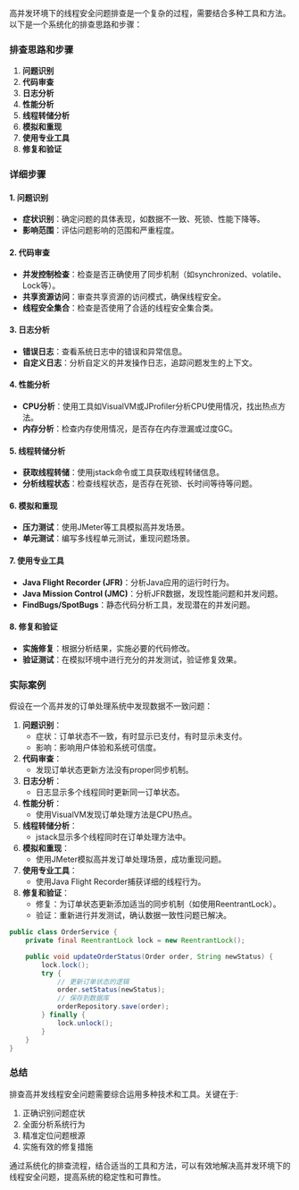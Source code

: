 高并发环境下的线程安全问题排查是一个复杂的过程，需要结合多种工具和方法。以下是一个系统化的排查思路和步骤：

### 排查思路和步骤
1. **问题识别**
2. **代码审查**
3. **日志分析**
4. **性能分析**
5. **线程转储分析**
6. **模拟和重现**
7. **使用专业工具**
8. **修复和验证**

### 详细步骤
#### 1. 问题识别
+ **症状识别**：确定问题的具体表现，如数据不一致、死锁、性能下降等。
+ **影响范围**：评估问题影响的范围和严重程度。

#### 2. 代码审查
+ **并发控制检查**：检查是否正确使用了同步机制（如synchronized、volatile、Lock等）。
+ **共享资源访问**：审查共享资源的访问模式，确保线程安全。
+ **线程安全集合**：检查是否使用了合适的线程安全集合类。

#### 3. 日志分析
+ **错误日志**：查看系统日志中的错误和异常信息。
+ **自定义日志**：分析自定义的并发操作日志，追踪问题发生的上下文。

#### 4. 性能分析
+ **CPU分析**：使用工具如VisualVM或JProfiler分析CPU使用情况，找出热点方法。
+ **内存分析**：检查内存使用情况，是否存在内存泄漏或过度GC。

#### 5. 线程转储分析
+ **获取线程转储**：使用jstack命令或工具获取线程转储信息。
+ **分析线程状态**：检查线程状态，是否存在死锁、长时间等待等问题。

#### 6. 模拟和重现
+ **压力测试**：使用JMeter等工具模拟高并发场景。
+ **单元测试**：编写多线程单元测试，重现问题场景。

#### 7. 使用专业工具
+ **Java Flight Recorder (JFR)**：分析Java应用的运行时行为。
+ **Java Mission Control (JMC)**：分析JFR数据，发现性能问题和并发问题。
+ **FindBugs/SpotBugs**：静态代码分析工具，发现潜在的并发问题。

#### 8. 修复和验证
+ **实施修复**：根据分析结果，实施必要的代码修改。
+ **验证测试**：在模拟环境中进行充分的并发测试，验证修复效果。

### 实际案例
假设在一个高并发的订单处理系统中发现数据不一致问题：

1. **问题识别**：
    - 症状：订单状态不一致，有时显示已支付，有时显示未支付。
    - 影响：影响用户体验和系统可信度。
2. **代码审查**：
    - 发现订单状态更新方法没有proper同步机制。
3. **日志分析**：
    - 日志显示多个线程同时更新同一订单状态。
4. **性能分析**：
    - 使用VisualVM发现订单处理方法是CPU热点。
5. **线程转储分析**：
    - jstack显示多个线程同时在订单处理方法中。
6. **模拟和重现**：
    - 使用JMeter模拟高并发订单处理场景，成功重现问题。
7. **使用专业工具**：
    - 使用Java Flight Recorder捕获详细的线程行为。
8. **修复和验证**：
    - 修复：为订单状态更新添加适当的同步机制（如使用ReentrantLock）。
    - 验证：重新进行并发测试，确认数据一致性问题已解决。

```java
public class OrderService {  
    private final ReentrantLock lock = new ReentrantLock();  

    public void updateOrderStatus(Order order, String newStatus) {  
        lock.lock();  
        try {  
            // 更新订单状态的逻辑  
            order.setStatus(newStatus);  
            // 保存到数据库  
            orderRepository.save(order);  
        } finally {  
            lock.unlock();  
        }  
    }  
}
```

### 总结
排查高并发线程安全问题需要综合运用多种技术和工具。关键在于:

1. 正确识别问题症状
2. 全面分析系统行为
3. 精准定位问题根源
4. 实施有效的修复措施

通过系统化的排查流程，结合适当的工具和方法，可以有效地解决高并发环境下的线程安全问题，提高系统的稳定性和可靠性。

